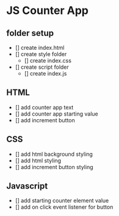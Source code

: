 # JS Counter App

## folder setup

- [] create index.html
- [] create style folder
  - [] create index.css
- [] create script folder
  - [] create index.js

## HTML

- [] add counter app text
- [] add counter app starting value
- [] add increment button

## CSS

- [] add html background styling
- [] add html styling
- [] add increment button styling

## Javascript

- [] add starting counter element value
- [] add on click event listener for button
